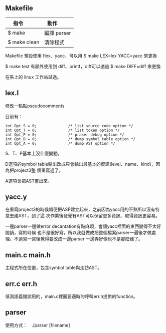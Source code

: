 Makefile
----------------------------------------

| 指令         | 動作           |
| ------------ | -------------- |
|$ make        | 編譯 parser    |
|$ make clean  | 清除程式       |

Makefile 預設使用 flex、yacc，可以用 $ make LEX=lex YACC=yacc 來更換

$ make test 有額外使用到 diff、printf，diff可以透過 $ make DIFF=diff 來更換

在系上的 linux 工作站試過。

lex.l
----------------------------------------

修改一點點pseudocomments

目前有：

```
int Opt_S = 0;				/* list source code option */
int Opt_T = 0;				/* list token option */
int Opt_P = 0;				/* praser debug option */
int Opt_D = 0;				/* dump symbol table option */
int Opt_A = 0;				/* dump AST option */
```

S、T、P基本上沒什麼變動。

D選項的symbol table輸出改成只會輸出最基本的資訊(level、name、kind)，因為把project3整
個重寫過了。

A選項會把AST畫出來。

yacc.y
----------------------------------------

在重寫project3的時候順便把ASP建立起來，之前因為yacc用的不熟所以沒有特意去建AST，到了這
次作業後發覺有AST可以保留更多資訊、取得資訊更容易。

一邊parser一邊做error decantation有點麻煩，會讓yacc裡面的東西變得不太好閱讀，寫的時候
也不是很好寫，所以我就做成把整個檔案parser一遍後才做處理。不過寫一寫後覺得要改成一邊parser
一邊弄好像也不是那麼難了。

main.c main.h
----------------------------------------

主程式所在位置，包含symbol table與走訪AST。

err.c err.h
----------------------------------------

偵測語義錯誤用的，main.c裡面要適時的呼叫err.h提供的function。

parser
----------------------------------------

使用方式：　./parser [filename]
